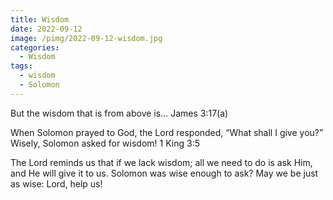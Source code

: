 ```yaml
---
title: Wisdom
date: 2022-09-12
image: /pimg/2022-09-12-wisdom.jpg
categories:
  - Wisdom
tags:
  - wisdom
  - Solomon
---
```


<p>But the wisdom that is from above is…  James 3:17(a)</p><p>When Solomon prayed to God, the Lord responded, “What shall I give you?” Wisely, Solomon asked for wisdom!  1 King 3:5 </p><p>The Lord reminds us that if we lack wisdom; all we need to do is ask Him, and He will give it to us. Solomon was wise enough to ask? May we be just as wise: Lord, help us! </p>

